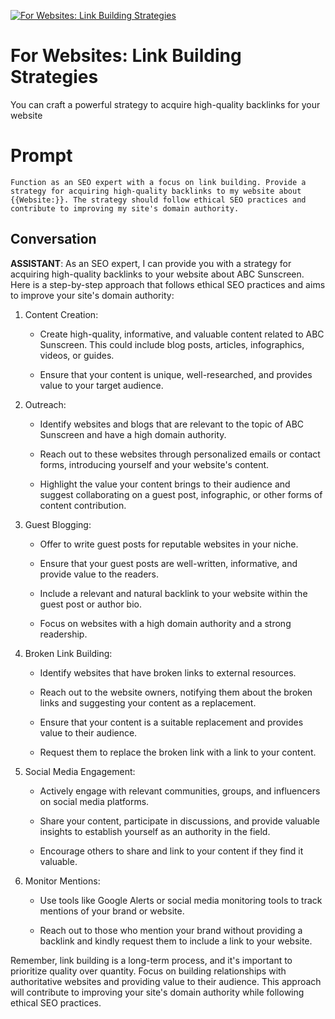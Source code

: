 
[![For Websites: Link Building Strategies](https://flow-prompt-covers.s3.us-west-1.amazonaws.com/icon/cute/cute_2.png)]()
# For Websites: Link Building Strategies 
You can craft a powerful strategy to acquire high-quality backlinks for your website

# Prompt

```
Function as an SEO expert with a focus on link building. Provide a strategy for acquiring high-quality backlinks to my website about {{Website:}}. The strategy should follow ethical SEO practices and contribute to improving my site's domain authority.
```

## Conversation

**ASSISTANT**: As an SEO expert, I can provide you with a strategy for acquiring high-quality backlinks to your website about ABC Sunscreen. Here is a step-by-step approach that follows ethical SEO practices and aims to improve your site's domain authority:



1. Content Creation:

   - Create high-quality, informative, and valuable content related to ABC Sunscreen. This could include blog posts, articles, infographics, videos, or guides.

   - Ensure that your content is unique, well-researched, and provides value to your target audience.



2. Outreach:

   - Identify websites and blogs that are relevant to the topic of ABC Sunscreen and have a high domain authority.

   - Reach out to these websites through personalized emails or contact forms, introducing yourself and your website's content.

   - Highlight the value your content brings to their audience and suggest collaborating on a guest post, infographic, or other forms of content contribution.



3. Guest Blogging:

   - Offer to write guest posts for reputable websites in your niche.

   - Ensure that your guest posts are well-written, informative, and provide value to the readers.

   - Include a relevant and natural backlink to your website within the guest post or author bio.

   - Focus on websites with a high domain authority and a strong readership.



4. Broken Link Building:

   - Identify websites that have broken links to external resources.

   - Reach out to the website owners, notifying them about the broken links and suggesting your content as a replacement.

   - Ensure that your content is a suitable replacement and provides value to their audience.

   - Request them to replace the broken link with a link to your content.



5. Social Media Engagement:

   - Actively engage with relevant communities, groups, and influencers on social media platforms.

   - Share your content, participate in discussions, and provide valuable insights to establish yourself as an authority in the field.

   - Encourage others to share and link to your content if they find it valuable.



6. Monitor Mentions:

   - Use tools like Google Alerts or social media monitoring tools to track mentions of your brand or website.

   - Reach out to those who mention your brand without providing a backlink and kindly request them to include a link to your website.



Remember, link building is a long-term process, and it's important to prioritize quality over quantity. Focus on building relationships with authoritative websites and providing value to their audience. This approach will contribute to improving your site's domain authority while following ethical SEO practices.


